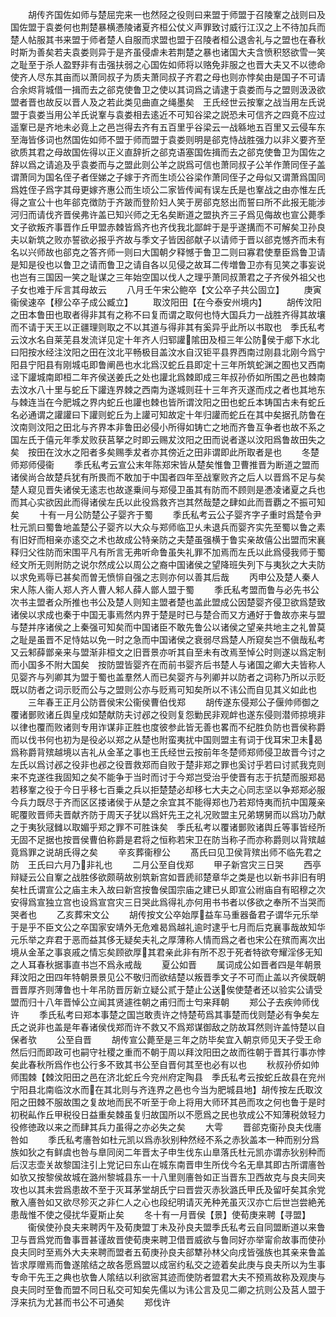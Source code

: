 <!-- { "loadSidebar": true } -->
　　胡传齐国佐如师与楚屈完来一也然陉之役则曰来盟于师盟于召陵鞌之战则曰及国佐盟于袁娄何也荆楚暴横慿陵诸夏齐桓公仗义声罪致讨威行江汉之上不待加兵而楚人帖服其书来盟于师者楚人自服而求盟也盟于召陵者桓公退舎礼与之盟也在春秋时斯为善矣若夫袁娄则异于是齐虽侵虐未若荆楚之暴也诸国大夫含愤积怒欲雪一笑之耻至于杀人盈野非有击强扶弱之心国佐如师将以赂免非服之也晋大夫又不以徳命使齐人尽东其亩而以萧同叔子为质夫萧同叔子齐君之母也则亦悖矣由是国子不可请合余烬背城借一揖而去之郤克使鲁卫之使以其词爲之请逮于袁娄而与之盟则汲汲欲盟者晋也故反以晋人及之若此类见曲直之绳墨矣　王氏经世云按鞌之战当用左氏说盟于袁娄当用公羊氏说鞌与袁娄相去逺近不可知谷梁之説恐未可信齐之四竟不应过遥鞌已是齐地未必竟上之邑岂得去齐有五百里乎谷梁云一战緜地五百里又云侵车东至海皆侈词也然国佐如师不盟于师而盟于袁娄则明是郤克恃战胜强力以非义要齐至欲质其君之母故国佐得以正义直辞折之郤克语塞国佐揖而去之郤克使鲁卫为国佐之辞以爲之请追及乎袁娄而与之盟此则公羊之説爲可信也萧同叔子公羊作萧同侄子盖谓萧同为国名侄子者侄娣之子嫁于齐而生顷公谷梁作萧同侄子之母似又谓萧爲国同爲姓侄子爲字其母更嫁齐惠公而生顷公二家皆传闻有误左氏是也鞌战之由亦惟左氏得之宣公十也年郤克徴防于齐跛而登阶妇人笑于房郤克怒出而誓曰所不此报无能涉河归而请伐齐晋侯弗许盖已知兴师之无名矣断道之盟执齐三子爲见侮故也宣公薨季文子欲叛齐事晋作丘甲盟赤棘皆爲齐也齐伐我北鄙衅于是乎遂搆而不可解矣卫孙良夫以新筑之败亦誓欲必报乎齐故与季文子皆因郤献子以请师于晋以郤克憾齐而未有名以兴师故也郤克之答齐师一则曰大国朝夕释憾于鲁卫二则曰寡君使羣臣爲鲁卫请是知是役也以鲁卫之请而鲁卫之请自各以见侵之故耳二传増鲁卫亦有见笑之事妄说也岂有三国因一笑之耻谋之三年始空国以伐人之理乎萧同叔萧君之子齐侯外祖父也子女也难于斥言其母故云
　　八月壬午宋公鲍卒【文公卒子共公固立】
　　庚寅衞侯速卒【穆公卒子成公臧立】
　　取汶阳田【在今泰安州境内】
　　胡传汶阳之田本鲁田也取者得非其有之称不曰复而谓之取何也恃大国兵力一战胜齐得其故壤而不请于天王以正疆理则取之不以其道与得非其有奚异乎此所以书取也　季氏私考云汶水名自莱芜县发流详见定十年齐人归郓讙隂田及桓三年公防侯于郕下水北曰阳按水经注汶阳之田在汶北平畅极目盖汶水自汉钜平县界西南过刚县北刚今爲宁阳县宁阳县有刚城屯即鲁阐邑也水北爲汉蛇丘县即定十三年所筑蛇渊之囿也又西南迳下讙城南即桓二年齐侯送姜氏之处也讙北爲棘即成三年叔孙侨如所围之邑也棘南去汶水八十里与蛇丘下讙连界棘之西南为遂城则荘十三年齐灭遂而戍之者也其地东与棘连当在今肥城之界内蛇丘也讙也棘也皆所谓汶阳之田也蛇丘本铸国古未有蛇丘名必通谓之讙讙曰下讙则蛇丘为上讙可知故定十年归讙而蛇丘在其中矣据孔防鲁在汶南则汶阳之田北与齐界本非鲁田必侵小所得如铸亡之地而齐鲁互争者也故不系之国左氏于僖元年季犮败获莒拏之时即云赐犮汶阳之田而说者遂以汶阳爲鲁故田失之矣　按田在汶水之阳者多矣赐季犮者亦其傍近之田非谓即此所取者是也
　　冬楚师郑师侵衞
　　季氏私考云宣公末年陈郑宋皆从楚矣惟鲁卫曹推晋为断道之盟而诸侯尚合故楚兵犹有所畏而不敢加于中国者四年至战鞌败齐之后人以晋爲不足与矣楚人窥见晋失诸侯无逺志也故遂乗间与郑侵卫虽其有防而不顾则是慿凌诸夏之兵也而其心实欲因此而得诸侯左氏以此役爲救齐岂其然哉楚之肆如此而晋覇之不振可知矣
　　十有一月公防楚公子婴齐于蜀
　　季氏私考云公子婴齐字子重时爲楚令尹杜元凯曰蜀鲁地盖楚公子婴齐以大众与郑师临卫乆未退兵而婴齐实先至蜀以鲁之素有旧好而相亲亦逺交之术也故成公特亲防之夫楚虽强横于鲁实亲故僖公出盟而宋襄释归父徃防而宋围平凡有所言无弗听命鲁虽失礼罪不加焉而左氏以此爲侵我师于蜀经文所无则附防之说尔然成公以周公之裔中国诸侯之望降班失列下与夷狄之大夫防以求免焉辱已甚矣而曽无愤悱自强之志则亦何以善其后哉
　　丙申公及楚人秦人宋人陈人衞人郑人齐人曹人邾人薛人鄫人盟于蜀
　　季氏私考盟而鲁与必先书公次书主盟者众所推也书公及楚人则知主盟者楚也盖此盟成公因楚婴齐侵卫欲爲楚致诸侯以求成也秦于中国无事焉然内界于楚是时已与楚合而又方通好于鲁故亦来与盟与楚并序诸侯之上秦强可知矣而中国诸臣不敢先鲁公以诸侯之望亲共地主之礼曽莫之耻是虽晋不足恃姑以免一时之急而中国诸侯之衰弱尽爲楚人所窥矣岂不傎哉私考又云邾薛鄫亲来与盟渐非桓文之旧晋景亦听其自至未有改焉至悼公时则遂以爲定制而小国多不附大国矣　按防盟皆婴齐在而前书婴齐后书楚人与诸国之卿大夫皆称人见婴齐与列卿其为盟于蜀也盖羣然人而已矣婴齐与列卿并以防者之词称乃所以示贬既以防者之词示贬而公与之盟则公亦与贬焉可知矣所以不讳公而自见其义如此也
　　三年春王正月公防晋侯宋公衞侯曹伯伐郑
　　胡传遂东侵郑公子偃帅师御之覆诸鄤败诸丘舆皇戍如楚献防夫讨邲之役则复怨勦民非观衅也遂东侵则潜师掠境非以律也覆而败诸则专用诈谋非正胜也度彼参此皆无善也畧而不纪胜负防也晋侯称爵而以伐书何也初为是役必以郑之从楚也附蛮夷扰中国则盟主有词于伐耳宋卫未曷爲称爵背殡越境以吉礼从金革之事也王氏经世云按前年冬楚师郑师侵卫故晋今讨之左氏以爲讨邲之役非也邲之役晋救郑而自败于楚非郑之罪也奚讨乎若曰讨贰我克则来不克遂徃我固知之矣不能争于当时而讨于今郑岂受治乎使晋有志于抗楚而服郑曷若移鞌之役于今日乎移七百乗之兵以拒楚楚必却移七大夫之心同志坚以争郑郑必服今兵力既尽于齐而区区搂诸侯于从楚之余宜其不能得郑也乃若郑恃夷而抗中国蔑亲昵覆败晋师夫晋献齐防于周天子犹以爲奸先王之礼况败盟主兄弟甥舅而以爲功乃献之于夷狄冦雠以取媚乎郑之罪不可胜诛矣　季氏私考以覆诸鄤败诸舆丘等事皆经所无固不足据也按晋侯曹伯称爵是君将之恒称若宋卫在防当称子而亦称爵则以背殡越竟爲罪之说胡氏得之矣
　　辛亥葬衞穆公
　　髙氏曰见卫侯背殡出师不临先君之防　王氏曰六月乃非礼也
　　二月公至自伐郑
　　甲子新宫灾三日哭
　　西亭辩疑云公自鞌之战胜侈欲颇萌故别筑新宫如晋虒祁楚章华之类是也以新书非旧有明矣杜氏谓宣公之庙主未入故曰新宫按鲁侯国宗庙之建已乆即宣公祔庙自有昭穆之次安得爲宣独立宫也设爲宣宫灾三日哭此爲得礼亦何用书书者以侈欲之奉所不当哭而哭者也
　　乙亥葬宋文公
　　胡传按文公卒始厚益车马重器备君子谓华元乐举于是乎不臣文公之卒国家安靖外无危难曷爲越礼逾时逮乎七月而后克襄事哉故知华元乐举之弃君于恶而益其侈无疑矣夫礼之厚薄称人情而爲之者也宋公在殡而离次出境从金革之事哀戚之情忘矣顾欲厚其君亲此非有所不忍于死者特欲夸耀淫侈无知之人耳春秋据事直书岂不爲永戒哉
　　夏公如晋
　　属词成公如晋者四是年朝景拜汶阳之田四年特朝景景见公不敬归而欲结楚以叛晋季文子不可而止盖以齐侯既朝晋晋厚齐则薄鲁也十年吊防晋厉新立疑公贰于楚止公送俟使楚者还以验实公请受盟而归十八年晋悼公立闻其贤遽徃朝之甫归而士匄来拜朝
　　郑公子去疾帅师伐许
　　季氏私考曰郑本事楚之国岂敢责许之恃楚苟爲其事楚而伐则楚必有争矣左氏之说非也盖是年春诸侯伐郑而许不救又不爲郑谋御敌之防故耳然则许盖恃楚以自保者欤
　　公至自晋
　　胡传宣公薨至是三年之防毕矣宜入朝京师见天子受王命然后归而即政可也嗣守社稷之重而不朝于周以拜汶阳田之故而徃朝于晋其行事亦悖矣此春秋所爲作也公行多不致其书公至自晋何其至也必有以也
　　秋叔孙侨如帅师围棘【棘汶阳田之邑在济北蛇丘今兖州府定陶县　季氏私考云按蛇丘故县在兖州宁阳县北南临汶水而在其北则与齐连界之邑也今当为肥城县地】胡传按左氏取汶阳之田棘不服故围之复故地而民不听至于命上将用大师环其邑而攻之何也鲁于是时初税畆作丘甲税役日益重矣棘虽复归故国所以不愿爲之民也欤成公不知薄税敛轻力役修徳政以来之而肆其兵力虽得之亦必失之矣
　　大雩
　　晋郤克衞孙良夫伐廧咎如
　　季氏私考廧咎如杜元凯以爲赤狄别种然经不系之赤狄盖本一种而别分爲族如狄之有鲜虞也咎与臯同闵二年晋太子申生伐东山臯落氏杜元凯亦谓赤狄别种而后汉志壶关故黎国注引上党记曰东山在城东南晋申生所伐今名无臯其即古所谓廧咎如欤又按黎侯故城在潞州黎城县东一十八里则廧咎如正当晋东卫西故克与良夫同夹攻也以其未尝爲患故不至于灭耳茅堂胡氏宁曰晋尝灭赤狄潞氏甲氏及留吁矣其余党散入廧咎如又欲尽殄灭之非仁人之心也段纪明请灭羌种羌虽灭汉亦亡后世岂尝絶羌患哉惟不使之侵扰华夏斯止矣
　　冬十有一月晋侯【景】使荀庚来聘【寻盟】
　　衞侯使孙良夫来聘丙午及荀庚盟丁未及孙良夫盟季氏私考云自同盟断道以来鲁卫与晋爲党而鲁事晋甚谨故晋使荀庚来聘卫借晋威欲与鲁同好亦举甯俞故事而使孙良夫同时至焉外大夫来聘而盟者五荀庚孙良夫郤犨孙林父向戌皆强族也其亲来鲁盖皆求厚赠焉而鲁遂隂结之故各愿爲盟以成宻约私交之迹着矣此庚与良夫所以为生事专命干先王之典也欤鲁人隂结以利欲宻其迹而使防者盟君大夫不预焉故称及观庚与良夫同时至鲁而盟不同日私交可知矣先儒以为讳公言及见二卿之抗则公及莒人盟于浮来抗为尤甚而书公不可通矣
　　郑伐许
